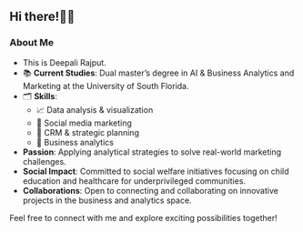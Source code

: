 ## Hi there!👋🏻


### About Me

- This is Deepali Rajput.
- 📚 **Current Studies**: Dual master’s degree in AI & Business Analytics and Marketing at the University of South Florida.
- 🗂️ **Skills**:
  - 📈 Data analysis & visualization
  - 📎 Social media marketing
  - 📌 CRM & strategic planning
  - 📂 Business analytics
- **Passion**: Applying analytical strategies to solve real-world marketing challenges.
- **Social Impact**: Committed to social welfare initiatives focusing on child education and healthcare for underprivileged communities.
- **Collaborations**: Open to connecting and collaborating on innovative projects in the business and analytics space.

Feel free to connect with me and explore exciting possibilities together!


